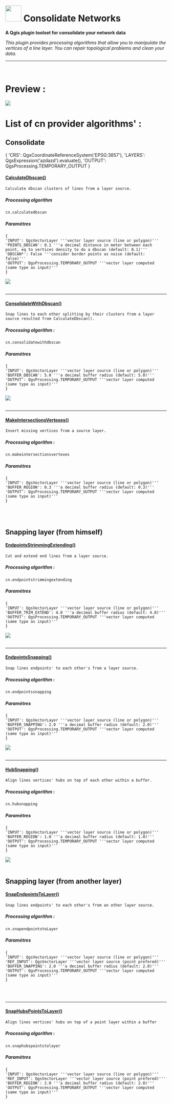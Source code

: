 # <img src="https://github.com/sducournau/consolidate_networks/blob/main/icon.png?raw=true" width="50" height="50"> Consolidate Networks

**A Qgis plugin toolset for consolidate your network data**


*This plugin provides processing algorithms that allow you to manipulate the vertices of a line layer.
You can repair topological problems and clean your data.*

******

<br>

# Preview :

<img src="https://raw.githubusercontent.com/sducournau/consolidate_networks/main/ressources/comparaison_ban.png?raw=true">


<br>

# List of cn provider algorithms' :

## Consolidate

 {
            'CRS': QgsCoordinateReferenceSystem('EPSG:3857'),
            'LAYERS': QgsExpression('azdazd').evaluate(),
            'OUTPUT': QgsProcessing.TEMPORARY_OUTPUT
        }
#### <ins>**CalculateDbscan()**</ins>
`Calculate dbscan clusters of lines from a layer source.`<br>
##### Processing algorithm<br>
~~~~
cn.calculatedbscan
~~~~
##### Paramètres<br>
~~~~
{
'INPUT': QgsVectorLayer '''vector layer source (line or polygon)'''
'POINTS_DBSCAN': 0.1 '''a decimal distance in meter between each point, eq to vertices density to do a dbscan (default: 0.1)'''
'DBSCAN*': False '''consider border points as noise (default: false)'''
'OUTPUT': QgsProcessing.TEMPORARY_OUTPUT '''vector layer computed (same type as input)'''
}
~~~~
<img src="https://raw.githubusercontent.com/sducournau/consolidate_networks/main/ressources/CalculateDbscan.png?raw=true">
<br>
<br>

******

#### <ins>**ConsolidateWithDbscan()**</ins>
`Snap lines to each other splitting by their clusters from a layer source resulted from CalculateDbscan().`<br>
##### Processing algorithm :<br>
~~~~
cn.consolidatewithdbscan
~~~~
##### Paramètres<br>
~~~~
{
'INPUT': QgsVectorLayer '''vector layer source (line or polygon)'''
'BUFFER_DBSCAN': 5.0 '''a decimal buffer radius (default: 5.0)'''
'OUTPUT': QgsProcessing.TEMPORARY_OUTPUT '''vector layer computed (same type as input)'''
}
~~~~
<img src="https://raw.githubusercontent.com/sducournau/consolidate_networks/main/ressources/CalculateDbscan2.png?raw=true">
<br>
<br>

******

#### <ins>**MakeIntersectionsVertexes()**</ins>
`Insert missing vertices from a source layer.`<br>
##### Processing algorithm :<br>
~~~~
cn.makeintersectionsvertexes
~~~~
##### Paramètres<br>
~~~~
{
'INPUT': QgsVectorLayer '''vector layer source (line or polygon)'''
'BUFFER_REGION': 0.3 '''a decimal buffer radius (default: 0.3)'''
'OUTPUT': QgsProcessing.TEMPORARY_OUTPUT '''vector layer computed (same type as input)'''
}
~~~~
<br>
<br>


## Snapping layer (from himself)


#### <ins>**EndpointsStrimmingExtending()**</ins>
`Cut and extend end lines from a layer source.`<br>
##### Processing algorithm :<br>
~~~~
cn.endpointstrimmingextending
~~~~
##### Paramètres<br>
~~~~
{
'INPUT': QgsVectorLayer '''vector layer source (line or polygon)'''
'BUFFER_TRIM_EXTEND': 4.0 '''a decimal buffer radius (default: 4.0)'''
'OUTPUT': QgsProcessing.TEMPORARY_OUTPUT '''vector layer computed (same type as input)'''
}
~~~~
<img src="https://raw.githubusercontent.com/sducournau/consolidate_networks/main/ressources/EndpointsStrimmingExtending.png?raw=true">
<br>
<br>
  
******

#### <ins>**EndpointsSnapping()**</ins>
`Snap lines endpoints' to each other's from a layer source.`<br>
##### Processing algorithm :<br>
~~~~
cn.endpointssnapping
~~~~
##### Paramètres<br>
~~~~
{
'INPUT': QgsVectorLayer '''vector layer source (line or polygon)'''
'BUFFER_SNAPPING': 2.0 '''a decimal buffer radius (default: 2.0)'''
'OUTPUT': QgsProcessing.TEMPORARY_OUTPUT '''vector layer computed (same type as input)'''
}
~~~~
<img src="https://raw.githubusercontent.com/sducournau/consolidate_networks/main/ressources/EndpointsSnapping.png?raw=true">
<br>
<br>


******

#### <ins>**HubSnapping()**</ins>
`Align lines vertices' hubs on top of each other within a buffer.`<br>
##### Processing algorithm :<br>
~~~~
cn.hubsnapping
~~~~
##### Paramètres<br>
~~~~
{
'INPUT': QgsVectorLayer '''vector layer source (line or polygon)'''
'BUFFER_REGION': 1.0 '''a decimal buffer radius (default: 1.0)'''
'OUTPUT': QgsProcessing.TEMPORARY_OUTPUT '''vector layer computed (same type as input)'''
}
~~~~
<img src="https://raw.githubusercontent.com/sducournau/consolidate_networks/main/ressources/HubSnapping.png?raw=true">
<br>
<br>




## Snapping layer (from another layer)


#### <ins>**SnapEndpointsToLayer()**</ins>
`Snap lines endpoints' to each other's from an other layer source.`<br>
##### Processing algorithm :<br>
~~~~
cn.snapendpointstoLayer
~~~~
##### Paramètres<br>
~~~~
{
'INPUT': QgsVectorLayer '''vector layer source (line or polygon)'''
'REF_INPUT': QgsVectorLayer '''vector layer source (point prefered)'''
'BUFFER_SNAPPING': 2.0 '''a decimal buffer radius (default: 2.0)'''
'OUTPUT': QgsProcessing.TEMPORARY_OUTPUT '''vector layer computed (same type as input)'''
}
~~~~
<br>
<br>

******


#### <ins>**SnapHubsPointsToLayer()**</ins>
`Align lines vertices' hubs on top of a point layer within a buffer`<br>
##### Processing algorithm :<br>
~~~~
cn.snaphubspointstolayer
~~~~
##### Paramètres<br>
~~~~
{
'INPUT': QgsVectorLayer '''vector layer source (line or polygon)'''
'REF_INPUT': QgsVectorLayer '''vector layer source (point prefered)'''
'BUFFER_REGION': 2.0 '''a decimal buffer radius (default: 2.0)'''
'OUTPUT': QgsProcessing.TEMPORARY_OUTPUT '''vector layer computed (same type as input)'''
}
~~~~
<br>
<br>  
